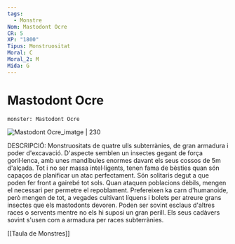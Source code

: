 ```yaml
---
tags:
  - Monstre
Nom: Mastodont Ocre
CR: 5
XP: "1800"
Tipus: Monstruositat
Moral: C
Moral_2: M
Mida: G
---
```

# Mastodont Ocre

```statblock
monster: Mastodont Ocre
```

![Mastodont Ocre_imatge | 230](https://static.wikia.nocookie.net/forgottenrealms/images/1/10/Monster_Manual_5e_-_Umber_Hulk_-_p292.jpg/revision/latest?cb=20201209224723)

DESCRIPCIÓ: 
Monstruositats de quatre ulls subterrànies, de gran armadura i poder d'excavació.  D'aspecte semblen un insectes gegant de força goril·lenca, amb unes mandíbules enormes davant els seus cossos de 5m d'alçada. Tot i no ser massa intel·ligents, tenen fama de bèsties quan són capaços de planificar un atac perfectament. Són solitaris degut a que poden fer front a gairebé tot sols. Quan ataquen poblacions dèbils, mengen el necessari per permetre el repoblament. Prefereixen ka carn d'humanoide, però mengen de tot, a vegades cultivant líquens i bolets per atreure grans insectes que els mastodonts devoren. Poden ser sovint esclaus d'altres races o servents mentre no els hi suposi un gran perill. Els seus cadàvers sovint s'usen com a armadura per races subterrànies.

[[Taula de Monstres]]


